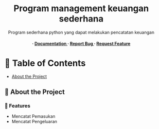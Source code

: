 <div align='center'>

<h1>Program management keuangan sederhana</h1>
<p>Program sederhana python yang dapat melakukan pencatatan keuangan </p>

<h4> <span> · </span> <a href="https://github.com/Muhammad Jiwa Wira Tomo/manageME-python/blob/master/README.md"> Documentation </a> <span> · </span> <a href="https://github.com/Muhammad Jiwa Wira Tomo/manageME-python/issues"> Report Bug </a> <span> · </span> <a href="https://github.com/Muhammad Jiwa Wira Tomo/manageME-python/issues"> Request Feature </a> </h4>


</div>

# :notebook_with_decorative_cover: Table of Contents

- [About the Project](#star2-about-the-project)


## :star2: About the Project

### :dart: Features
- Mencatat Pemasukan
- Mencatat Pengeluaran
